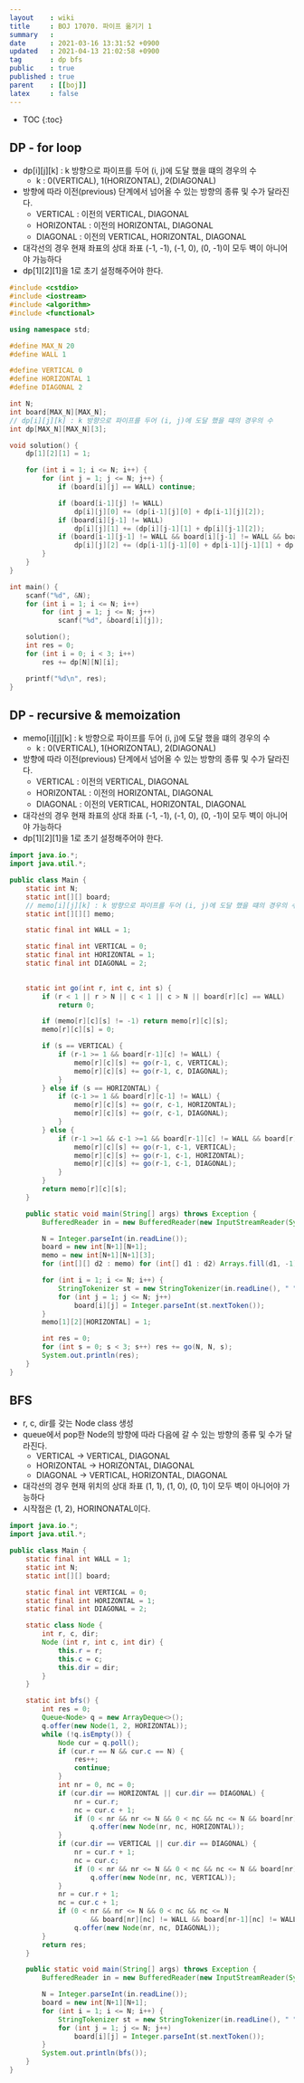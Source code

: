 ```yaml
---
layout    : wiki
title     : BOJ 17070. 파이프 옮기기 1
summary   : 
date      : 2021-03-16 13:31:52 +0900
updated   : 2021-04-13 21:02:58 +0900
tag       : dp bfs
public    : true
published : true
parent    : [[boj]]
latex     : false
---
```

* TOC
{:toc}

## DP - for loop
- dp[i][j][k] : k 방향으로 파이프를 두어 (i, j)에 도달 했을 떄의 경우의 수
	- k : 0(VERTICAL), 1(HORIZONTAL), 2(DIAGONAL)
- 방향에 따라 이전(previous) 단계에서 넘어올 수 있는 방향의 종류 및 수가 달라진다.
	- VERTICAL : 이전의 VERTICAL, DIAGONAL
	- HORIZONTAL : 이전의 HORIZONTAL, DIAGONAL
	- DIAGONAL : 이전의 VERTICAL, HORIZONTAL, DIAGONAL
- 대각선의 경우 현재 좌표의 상대 좌표 (-1, -1), (-1, 0), (0, -1)이 모두 벽이 아니어야 가능하다
- dp[1][2][1]을 1로 초기 설정해주어야 한다.

```cpp
#include <cstdio>
#include <iostream>
#include <algorithm>
#include <functional>

using namespace std;

#define MAX_N 20
#define WALL 1

#define VERTICAL 0
#define HORIZONTAL 1
#define DIAGONAL 2

int N;
int board[MAX_N][MAX_N];
// dp[i][j][k] : k 방향으로 파이프를 두어 (i, j)에 도달 했을 떄의 경우의 수
int dp[MAX_N][MAX_N][3];

void solution() {
	dp[1][2][1] = 1;

	for (int i = 1; i <= N; i++) {
		for (int j = 1; j <= N; j++) {
			if (board[i][j] == WALL) continue;

			if (board[i-1][j] != WALL)
				dp[i][j][0] += (dp[i-1][j][0] + dp[i-1][j][2]);
			if (board[i][j-1] != WALL)
				dp[i][j][1] += (dp[i][j-1][1] + dp[i][j-1][2]);
			if (board[i-1][j-1] != WALL && board[i][j-1] != WALL && board[i-1][j] != WALL)
				dp[i][j][2] += (dp[i-1][j-1][0] + dp[i-1][j-1][1] + dp[i-1][j-1][2]);
		}
	}
}

int main() {
	scanf("%d", &N);
	for (int i = 1; i <= N; i++)
		for (int j = 1; j <= N; j++)
			scanf("%d", &board[i][j]);

	solution();
	int res = 0;
	for (int i = 0; i < 3; i++)
		res += dp[N][N][i];

	printf("%d\n", res);
}
```
## DP - recursive & memoization
- memo[i][j][k] : k 방향으로 파이프를 두어 (i, j)에 도달 했을 떄의 경우의 수
	- k : 0(VERTICAL), 1(HORIZONTAL), 2(DIAGONAL)
- 방향에 따라 이전(previous) 단계에서 넘어올 수 있는 방향의 종류 및 수가 달라진다.
	- VERTICAL : 이전의 VERTICAL, DIAGONAL
	- HORIZONTAL : 이전의 HORIZONTAL, DIAGONAL
	- DIAGONAL : 이전의 VERTICAL, HORIZONTAL, DIAGONAL
- 대각선의 경우 현재 좌표의 상대 좌표 (-1, -1), (-1, 0), (0, -1)이 모두 벽이 아니어야 가능하다
- dp[1][2][1]을 1로 초기 설정해주어야 한다.

```java
import java.io.*;
import java.util.*;

public class Main {
	static int N;
	static int[][] board;
	// memo[i][j][k] : k 방향으로 파이프를 두어 (i, j)에 도달 했을 떄의 경우의 수
	static int[][][] memo; 

	static final int WALL = 1;

	static final int VERTICAL = 0;
	static final int HORIZONTAL = 1;
	static final int DIAGONAL = 2;

	
	static int go(int r, int c, int s) {
		if (r < 1 || r > N || c < 1 || c > N || board[r][c] == WALL)
			return 0;

		if (memo[r][c][s] != -1) return memo[r][c][s];
		memo[r][c][s] = 0;

		if (s == VERTICAL) {
			if (r-1 >= 1 && board[r-1][c] != WALL) {
				memo[r][c][s] += go(r-1, c, VERTICAL);
				memo[r][c][s] += go(r-1, c, DIAGONAL);
			}
		} else if (s == HORIZONTAL) {
			if (c-1 >= 1 && board[r][c-1] != WALL) {
				memo[r][c][s] += go(r, c-1, HORIZONTAL);
				memo[r][c][s] += go(r, c-1, DIAGONAL);
			}
		} else {
			if (r-1 >=1 && c-1 >=1 && board[r-1][c] != WALL && board[r][c-1] != WALL) {
				memo[r][c][s] += go(r-1, c-1, VERTICAL);
				memo[r][c][s] += go(r-1, c-1, HORIZONTAL);
				memo[r][c][s] += go(r-1, c-1, DIAGONAL);
			}
		}
		return memo[r][c][s];
	}

	public static void main(String[] args) throws Exception {
		BufferedReader in = new BufferedReader(new InputStreamReader(System.in));

		N = Integer.parseInt(in.readLine());
		board = new int[N+1][N+1];
		memo = new int[N+1][N+1][3];
		for (int[][] d2 : memo) for (int[] d1 : d2) Arrays.fill(d1, -1);

		for (int i = 1; i <= N; i++) {
			StringTokenizer st = new StringTokenizer(in.readLine(), " ");
			for (int j = 1; j <= N; j++)
				board[i][j] = Integer.parseInt(st.nextToken());
		}
		memo[1][2][HORIZONTAL] = 1;

		int res = 0;
		for (int s = 0; s < 3; s++) res += go(N, N, s);
		System.out.println(res);
	}
}
```


## BFS
- r, c, dir를 갖는 Node class 생성
- queue에서 pop한 Node의 방향에 따라 다음에 갈 수 있는 방향의 종류 및 수가 달라진다.
	- VERTICAL -> VERTICAL, DIAGONAL
	- HORIZONTAL -> HORIZONTAL, DIAGONAL
	- DIAGONAL -> VERTICAL, HORIZONTAL, DIAGONAL
- 대각선의 경우 현재 위치의 상대 좌표 (1, 1), (1, 0), (0, 1)이 모두 벽이 아니어야 가능하다
- 시작점은 (1, 2), HORINONATAL이다.


```java
import java.io.*;
import java.util.*;

public class Main {
	static final int WALL = 1;
	static int N;
	static int[][] board;

	static final int VERTICAL = 0;
	static final int HORIZONTAL = 1;
	static final int DIAGONAL = 2;

	static class Node {
		int r, c, dir;
		Node (int r, int c, int dir) {
			this.r = r;
			this.c = c;
			this.dir = dir;
		}
	}

	static int bfs() {
		int res = 0;
		Queue<Node> q = new ArrayDeque<>();
		q.offer(new Node(1, 2, HORIZONTAL));
		while (!q.isEmpty()) {
			Node cur = q.poll();
			if (cur.r == N && cur.c == N) {
				res++;
				continue;
			}
			int nr = 0, nc = 0;
			if (cur.dir == HORIZONTAL || cur.dir == DIAGONAL) {
				nr = cur.r;
				nc = cur.c + 1;
				if (0 < nr && nr <= N && 0 < nc && nc <= N && board[nr][nc] != WALL)
					q.offer(new Node(nr, nc, HORIZONTAL));
			}
			if (cur.dir == VERTICAL || cur.dir == DIAGONAL) {
				nr = cur.r + 1;
				nc = cur.c;
				if (0 < nr && nr <= N && 0 < nc && nc <= N && board[nr][nc] != WALL)
					q.offer(new Node(nr, nc, VERTICAL));
			}
			nr = cur.r + 1;
			nc = cur.c + 1;
			if (0 < nr && nr <= N && 0 < nc && nc <= N
					&& board[nr][nc] != WALL && board[nr-1][nc] != WALL && board[nr][nc-1] != WALL)
				q.offer(new Node(nr, nc, DIAGONAL));
		}
		return res;
	}

	public static void main(String[] args) throws Exception {
		BufferedReader in = new BufferedReader(new InputStreamReader(System.in));

		N = Integer.parseInt(in.readLine());
		board = new int[N+1][N+1];
		for (int i = 1; i <= N; i++) {
			StringTokenizer st = new StringTokenizer(in.readLine(), " ");
			for (int j = 1; j <= N; j++)
				board[i][j] = Integer.parseInt(st.nextToken());
		}
		System.out.println(bfs());
	}
}
```
